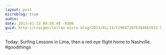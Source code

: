 ```yaml
---
layout: post
microblog: true
audio: 
date: 2013-01-13 09:58:48 -0500
guid: http://craigmcclellan.micro.blog/2013/01/13/t290472976384663552.html
---
```

Today: Surfing Lessons in Lima, then a red eye flight home to Nashville. #goodthings
